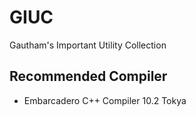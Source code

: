 # GIUC
Gautham's Important Utility Collection
## Recommended Compiler
* Embarcadero C++ Compiler 10.2 Tokya
